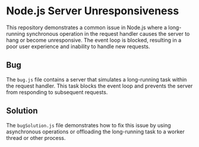 # Node.js Server Unresponsiveness

This repository demonstrates a common issue in Node.js where a long-running synchronous operation in the request handler causes the server to hang or become unresponsive.  The event loop is blocked, resulting in a poor user experience and inability to handle new requests.

## Bug

The `bug.js` file contains a server that simulates a long-running task within the request handler.  This task blocks the event loop and prevents the server from responding to subsequent requests.

## Solution

The `bugSolution.js` file demonstrates how to fix this issue by using asynchronous operations or offloading the long-running task to a worker thread or other process.